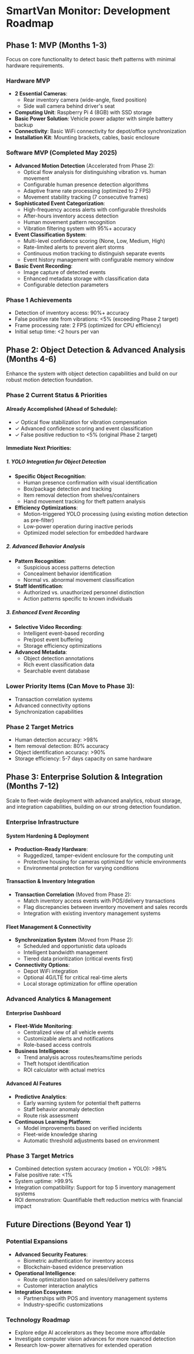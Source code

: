 # SmartVan Monitor: Development Roadmap

## Phase 1: MVP (Months 1-3)
Focus on core functionality to detect basic theft patterns with minimal hardware requirements.

### Hardware MVP
- **2 Essential Cameras**:
  - Rear inventory camera (wide-angle, fixed position)
  - Side wall camera behind driver's seat
- **Computing Unit**: Raspberry Pi 4 (8GB) with SSD storage
- **Basic Power Solution**: Vehicle power adapter with simple battery backup
- **Connectivity**: Basic WiFi connectivity for depot/office synchronization
- **Installation Kit**: Mounting brackets, cables, basic enclosure

### Software MVP (Completed May 2025)
- **Advanced Motion Detection** (Accelerated from Phase 2):
  - Optical flow analysis for distinguishing vibration vs. human movement
  - Configurable human presence detection algorithms
  - Adaptive frame rate processing (optimized to 2 FPS)
  - Movement stability tracking (7 consecutive frames)
- **Sophisticated Event Categorization**:
  - High-frequency access alerts with configurable thresholds
  - After-hours inventory access detection
  - Human movement pattern recognition
  - Vibration filtering system with 95%+ accuracy
- **Event Classification System**:
  - Multi-level confidence scoring (None, Low, Medium, High)
  - Rate-limited alerts to prevent alert storms
  - Continuous motion tracking to distinguish separate events
  - Event history management with configurable memory window
- **Basic Event Recording**:
  - Image capture of detected events
  - Enhanced metadata storage with classification data
  - Configurable detection parameters

### Phase 1 Achievements
- Detection of inventory access: 90%+ accuracy
- False positive rate from vibrations: <5% (exceeding Phase 2 target)
- Frame processing rate: 2 FPS (optimized for CPU efficiency)
- Initial setup time: <2 hours per van

## Phase 2: Object Detection & Advanced Analysis (Months 4-6)
Enhance the system with object detection capabilities and build on our robust motion detection foundation.

### Phase 2 Current Status & Priorities

#### Already Accomplished (Ahead of Schedule):
- ✓ Optical flow stabilization for vibration compensation
- ✓ Advanced confidence scoring and event classification
- ✓ False positive reduction to <5% (original Phase 2 target)

#### Immediate Next Priorities:

##### 1. YOLO Integration for Object Detection
- **Specific Object Recognition**:
  - Human presence confirmation with visual identification
  - Box/package detection and tracking
  - Item removal detection from shelves/containers
  - Hand movement tracking for theft pattern analysis
- **Efficiency Optimizations**:
  - Motion-triggered YOLO processing (using existing motion detection as pre-filter)
  - Low-power operation during inactive periods
  - Optimized model selection for embedded hardware

##### 2. Advanced Behavior Analysis
- **Pattern Recognition**:
  - Suspicious access patterns detection
  - Concealment behavior identification
  - Normal vs. abnormal movement classification
- **Staff Identification**:
  - Authorized vs. unauthorized personnel distinction
  - Action patterns specific to known individuals

##### 3. Enhanced Event Recording
- **Selective Video Recording**:
  - Intelligent event-based recording
  - Pre/post event buffering
  - Storage efficiency optimizations
- **Advanced Metadata**:
  - Object detection annotations
  - Rich event classification data
  - Searchable event database

### Lower Priority Items (Can Move to Phase 3):
- Transaction correlation systems
- Advanced connectivity options
- Synchronization capabilities

### Phase 2 Target Metrics
- Human detection accuracy: >98%
- Item removal detection: 80% accuracy
- Object identification accuracy: >90%
- Storage efficiency: 5-7 days capacity on same hardware

## Phase 3: Enterprise Solution & Integration (Months 7-12)
Scale to fleet-wide deployment with advanced analytics, robust storage, and integration capabilities, building on our strong detection foundation.

### Enterprise Infrastructure

#### System Hardening & Deployment
- **Production-Ready Hardware**:
  - Ruggedized, tamper-evident enclosure for the computing unit
  - Protective housing for cameras optimized for vehicle environments
  - Environmental protection for varying conditions

#### Transaction & Inventory Integration
- **Transaction Correlation** (Moved from Phase 2):
  - Match inventory access events with POS/delivery transactions
  - Flag discrepancies between inventory movement and sales records
  - Integration with existing inventory management systems

#### Fleet Management & Connectivity
- **Synchronization System** (Moved from Phase 2):
  - Scheduled and opportunistic data uploads
  - Intelligent bandwidth management
  - Tiered data prioritization (critical events first)
- **Connectivity Options**:
  - Depot WiFi integration
  - Optional 4G/LTE for critical real-time alerts
  - Local storage optimization for offline operation

### Advanced Analytics & Management

#### Enterprise Dashboard
- **Fleet-Wide Monitoring**:
  - Centralized view of all vehicle events
  - Customizable alerts and notifications
  - Role-based access controls
- **Business Intelligence**:
  - Trend analysis across routes/teams/time periods
  - Theft hotspot identification
  - ROI calculator with actual metrics

#### Advanced AI Features
- **Predictive Analytics**:
  - Early warning system for potential theft patterns
  - Staff behavior anomaly detection
  - Route risk assessment
- **Continuous Learning Platform**:
  - Model improvements based on verified incidents
  - Fleet-wide knowledge sharing
  - Automatic threshold adjustments based on environment

### Phase 3 Target Metrics
- Combined detection system accuracy (motion + YOLO): >98%
- False positive rate: <1%
- System uptime: >99.9%
- Integration compatibility: Support for top 5 inventory management systems
- ROI demonstration: Quantifiable theft reduction metrics with financial impact

## Future Directions (Beyond Year 1)

### Potential Expansions
- **Advanced Security Features**:
  - Biometric authentication for inventory access
  - Blockchain-based evidence preservation
- **Operational Intelligence**:
  - Route optimization based on sales/delivery patterns
  - Customer interaction analytics
- **Integration Ecosystem**:
  - Partnerships with POS and inventory management systems
  - Industry-specific customizations

### Technology Roadmap
- Explore edge AI accelerators as they become more affordable
- Investigate computer vision advances for more nuanced detection
- Research low-power alternatives for extended operation
